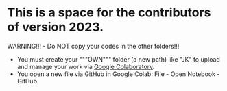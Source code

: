 # This is a space for the contributors of version 2023.

WARNING!!! - Do NOT copy your codes in the other folders!!!

- You must create your """OWN""" folder (a new path) like "JK" to upload and manage your work via [Google Colaboratory](https://colab.research.google.com).
- You open a new file via GitHub in Google Colab: File - Open Notebook - GitHub.
